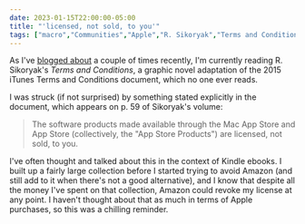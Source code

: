 ```yaml
---
date: 2023-01-15T22:00:00-05:00
title: "'licensed, not sold, to you'"
tags: ["macro","Communities","Apple","R. Sikoryak","Terms and Conditions","terms of service","alienation of ownership","Amazon","Kindle"]
---
```

As I've [blogged about](https://spencergreenhalgh.com/tags/terms-and-conditions-comic/) a couple of times recently, I'm currently reading R. Sikoryak's *Terms and Conditions*, a graphic novel adaptation of the 2015 iTunes Terms and Conditions document, which no one ever reads.

I was struck (if not surprised) by something stated explicitly in the document, which appears on p. 59 of Sikoryak's volume:

> The software products made available through the Mac App Store and App Store (collectively, the "App Store Products") are licensed, not sold, to you.

I've often thought and talked about this in the context of Kindle ebooks. I built up a fairly large collection before I started trying to avoid Amazon (and still add to it when there's not a good alternative), and I know that despite all the money I've spent on that collection, Amazon could revoke my license at any point. I haven't thought about that as much in terms of Apple purchases, so this was a chilling reminder.
